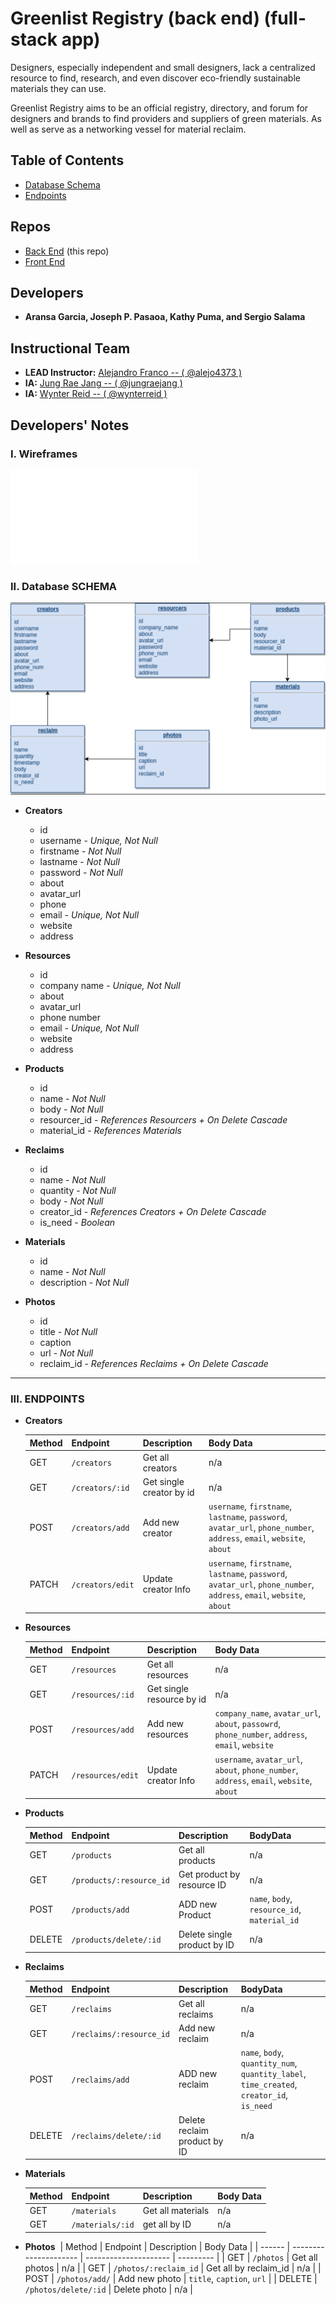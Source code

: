 # Greenlist Registry (back end) (full-stack app)

Designers, especially independent and small designers, lack a centralized resource to find, research, and even discover eco-friendly sustainable materials they can use.

Greenlist Registry aims to be an official registry, directory, and forum for designers and brands to find providers and suppliers of green materials. As well as serve as a networking vessel for material reclaim.

## Table of Contents

- [Database Schema](#ii-database-schema)
- [Endpoints](#iii-endpoints)

## Repos

- [Back End](https://github.com/joseph-p-pasaoa/greenlistRegistry_back__Web) (this repo)
- [Front End](https://github.com/joseph-p-pasaoa/greenlistRegistry_front__Web)

## Developers

- **Aransa Garcia, Joseph P. Pasaoa, Kathy Puma, and Sergio Salama**

## Instructional Team

- **LEAD Instructor:** [Alejandro Franco -- ( @alejo4373 )](https://github.com/alejo4373)
- **IA:** [Jung Rae Jang -- ( @jungraejang )](https://github.com/jungraejang)
- **IA:** [Wynter Reid -- ( @wynterreid )](https://github.com/wynterreid)

## Developers' Notes

### **I. Wireframes**

![Wireframe PDF](./README/wireframes.pdf)

### **II. Database SCHEMA**

![schema diagram](./readme/database-schema.png)

  - **Creators**
    - id
    - username - _Unique, Not Null_
    - firstname - _Not Null_
    - lastname - _Not Null_
    - password - _Not Null_
    - about
    - avatar_url
    - phone
    - email - _Unique, Not Null_
    - website
    - address

  - **Resources**
    - id
    - company name - _Unique, Not Null_
    - about
    - avatar_url
    - phone number
    - email - _Unique, Not Null_
    - website
    - address

  - **Products**
    - id
    - name - _Not Null_
    - body - _Not Null_
    - resourcer_id - _References Resourcers + On Delete Cascade_
    - material_id - _References Materials_

  - **Reclaims**
    - id
    - name - _Not Null_
    - quantity - _Not Null_
    - body - _Not Null_
    - creator_id - _References Creators + On Delete Cascade_
    - is_need - _Boolean_

  - **Materials**
    - id
    - name - _Not Null_
    - description - _Not Null_

  - **Photos**
    - id
    - title - _Not Null_
    - caption
    - url - _Not Null_
    - reclaim_id - _References Reclaims + On Delete Cascade_

---

### **III. ENDPOINTS**

- **Creators**

  | Method | Endpoint        | Description              | Body Data                                                                                                         |
  | ------ | --------------- | ------------------------ | ----------------------------------------------------------------------------------------------------------------- |
  | GET    | `/creators`     | Get all creators         | n/a                                                                                                               |
  | GET    | `/creators/:id` | Get single creator by id | n/a                                                                                                               |
  | POST   | `/creators/add`    | Add new creator          | `username`, `firstname`, `lastname`, `password`, `avatar_url`, `phone_number`, `address`, `email`, `website`, `about` |
  | PATCH | `/creators/edit`    | Update creator Info      | `username`, `firstname`, `lastname`, `password`, `avatar_url`, `phone_number`, `address`, `email`, `website`, `about`  |

* **Resources** 

  | Method | Endpoint         | Description                | Body Data                                                                                    |
  | ------ | ---------------- | -------------------------- | -------------------------------------------------------------------------------------------- |
  | GET    | `/resources`     | Get all resources          | n/a                                                                                          |
  | GET    | `/resources/:id` | Get single resource by id | n/a                                                                                          |
  | POST   | `/resources/add`    | Add new resources          | `company_name`, `avatar_url`, `about`, `passowrd`, `phone_number`, `address`, `email`, `website` |
  | PATCH | `/resources/edit`    | Update creator Info        | `username`, `avatar_url`, `about`, `phone_number`, `address`, `email`, `website`, `about`       |

- **Products**

  | Method | Endpoint                   | Description                  | BodyData                                      |
  | ------ | -------------------------- | ---------------------------- | --------------------------------------------- |
  | GET    | `/products`                | Get all products             | n/a                                           |
  | GET    | `/products/:resource_id` | Get product by resource ID | n/a                                           |
  | POST   | `/products/add`                | ADD new Product              | `name`, `body`, `resource_id`, `material_id` |
  | DELETE | `/products/delete/:id`            | Delete single product by ID  | n/a                                           |

- **Reclaims**

  | Method | Endpoint                   | Description                  | BodyData                                                         |
  | ------ | -------------------------- | ---------------------------- | ---------------------------------------------------------------- |
  | GET    | `/reclaims`                | Get all reclaims             | n/a                                                              |
  | GET    | `/reclaims/:resource_id` | Add new reclaim              | n/a                                                              |
  | POST   | `/reclaims/add`                | ADD new reclaim              | `name`, `body`, `quantity_num`, `quantity_label`, `time_created`, `creator_id`, `is_need` |
  | DELETE | `/reclaims/delete/:id`            | Delete reclaim product by ID | n/a                                                              |

* **Materials**

  | Method | Endpoint         | Description       | Body Data |
  | ------ | ---------------- | ----------------- | --------- |
  | GET    | `/materials`     | Get all materials | n/a       |
  | GET    | `/materials/:id` | get all by ID     | n/a       |

* **Photos**
​
  | Method | Endpoint              | Description           | Body Data |
  | ------ | --------------------- | --------------------- | --------- |
  | GET    | `/photos`             | Get all photos        | n/a       |
  | GET    | `/photos/:reclaim_id` | Get all by reclaim_id | n/a       |
  | POST   | `/photos/add/`        | Add new photo         | `title`, `caption`, `url`       |
  | DELETE | `/photos/delete/:id`         | Delete photo          | n/a       |
